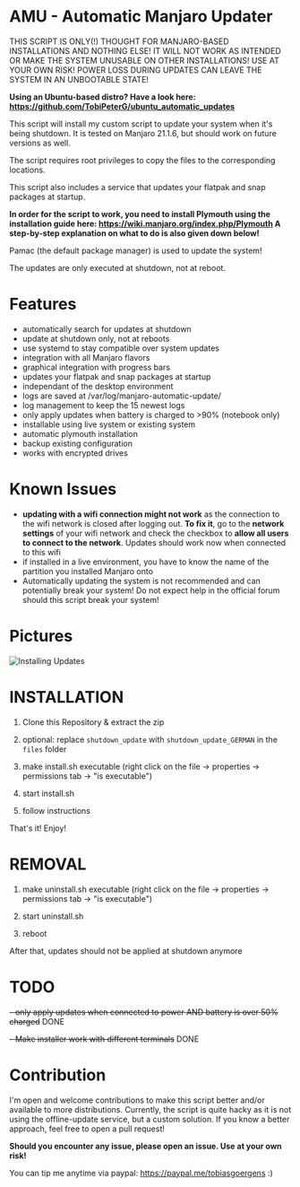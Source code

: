 # AMU - Automatic Manjaro Updater
  THIS SCRIPT IS ONLY(!) THOUGHT FOR MANJARO-BASED INSTALLATIONS
  AND NOTHING ELSE!  IT WILL NOT WORK AS INTENDED OR MAKE
  THE SYSTEM UNUSABLE ON OTHER INSTALLATIONS!
  USE AT YOUR OWN RISK!
  POWER LOSS DURING UPDATES CAN LEAVE THE SYSTEM IN AN UNBOOTABLE STATE!
  
  __Using an Ubuntu-based distro? Have a look here: https://github.com/TobiPeterG/ubuntu_automatic_updates__
  
  This script will install my custom script to update your
  system when it's being shutdown. It is tested on Manjaro 21.1.6, but should
  work on future versions as well.

  The script requires root privileges to copy the
  files to the corresponding locations.

  This script also includes a service that updates your
  flatpak and snap packages at startup.

  __In order for the script to work, you need to install Plymouth
  using the installation guide here:
  https://wiki.manjaro.org/index.php/Plymouth
  A step-by-step explanation on what to do is also given down below!__
  
  Pamac (the default package manager) is used to update the system!
  
  The updates are only executed at shutdown, not at reboot.
  
# Features

  - automatically search for updates at shutdown
  - update at shutdown only, not at reboots
  - use systemd to stay compatible over system updates
  - integration with all Manjaro flavors
  - graphical integration with progress bars
  - updates your flatpak and snap packages at startup
  - independant of the desktop environment
  - logs are saved at /var/log/manjaro-automatic-update/
  - log management to keep the 15 newest logs
  - only apply updates when battery is charged to >90% (notebook only)
  - installable using live system or existing system
  - automatic plymouth installation
  - backup existing configuration
  - works with encrypted drives

# Known Issues
  - __updating with a wifi connection might not work__ as the connection to the wifi network is closed after logging out. __To fix it__, go to the __network  settings__ of your wifi network and check the checkbox to __allow all users to connect to the network__. Updates should work now when connected to this wifi
  - if installed in a live environment, you have to know the name of the partition you installed Manjaro onto
  - Automatically updating the system is not recommended and can
    potentially break your system!
    Do not expect help in the official forum should this script break your system!
    
# Pictures

  ![Installing Updates](https://user-images.githubusercontent.com/19935382/142771245-d5674862-350c-432b-868b-690527afcff9.png)
  
  
# INSTALLATION

  1. Clone this Repository & extract the zip
  
  2. optional: replace ```shutdown_update``` with ```shutdown_update_GERMAN``` in the ```files``` folder
  
  3. make install.sh executable (right click on the file
  -> properties -> permissions tab -> "is executable")

  4. start install.sh

  5. follow instructions
  
  That's it! Enjoy!
  
# REMOVAL
  
  1. make uninstall.sh executable (right click on the file
  -> properties -> permissions tab -> "is executable")
  
  2. start uninstall.sh

  3. reboot
  
  After that, updates should not be applied at shutdown anymore
  
# TODO
  ~~- only apply updates when connected to power AND battery is over 50% charged~~ DONE
  
  ~~- Make installer work with different terminals~~ DONE
  
# Contribution
  I'm open and welcome contributions to make this script better and/or available to more distributions.
  Currently, the script is quite hacky as it is not using the offline-update service, but a custom
  solution.
  If you know a better approach, feel free to open a pull request!
  
  __Should you encounter any issue, please open an issue. Use at your own risk!__
  
  You can tip me anytime via paypal: https://paypal.me/tobiasgoergens :)
